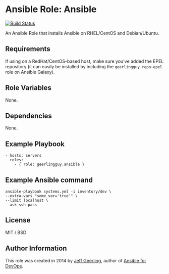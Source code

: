 # Ansible Role: Ansible

[![Build Status](https://travis-ci.org/geerlingguy/ansible-role-ansible.svg?branch=master)](https://travis-ci.org/geerlingguy/ansible-role-ansible)

An Ansible Role that installs Ansible on RHEL/CentOS and Debian/Ubuntu.

## Requirements

If using on a RedHat/CentOS-based host, make sure you've added the EPEL repository (it can easily be installed by including the `geerlingguy.repo-epel` role on Ansible Galaxy).

## Role Variables

None.

## Dependencies

None.

## Example Playbook

    - hosts: servers
      roles:
        - { role: geerlingguy.ansible }

## Example Ansible command

```shell
ansible-playbook systems.yml -i inventory/dev \
--extra-vars "some_var='true'" \
--limit localhost \
--ask-ssh-pass
```

## License

MIT / BSD

## Author Information

This role was created in 2014 by [Jeff Geerling](https://www.jeffgeerling.com/), author of [Ansible for DevOps](https://www.ansiblefordevops.com/).
